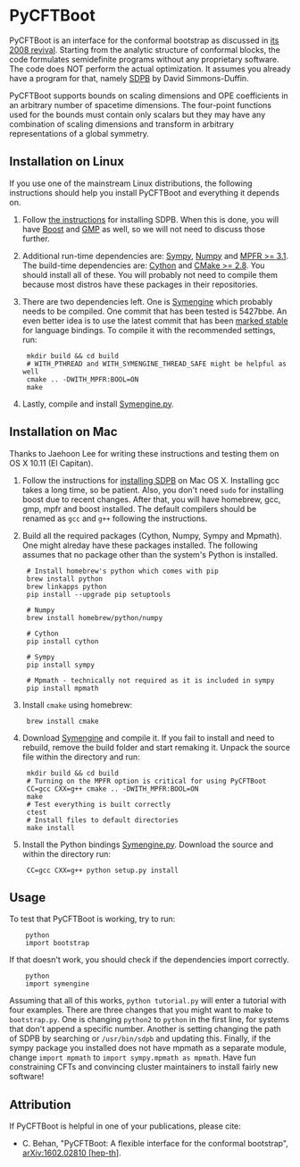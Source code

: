 # PyCFTBoot

PyCFTBoot is an interface for the conformal bootstrap as discussed in [its 2008 revival](http://arxiv.org/abs/0807.0004). Starting from the analytic structure of conformal blocks, the code formulates semidefinite programs without any proprietary software. The code does NOT perform the actual optimization. It assumes you already have a program for that, namely [SDPB](https://github.com/davidsd/sdpb) by David Simmons-Duffin.

PyCFTBoot supports bounds on scaling dimensions and OPE coefficients in an arbitrary number of spacetime dimensions. The four-point functions used for the bounds must contain only scalars but they may have any combination of scaling dimensions and transform in arbitrary representations of a global symmetry.

## Installation on Linux
If you use one of the mainstream Linux distributions, the following instructions should help you install PyCFTBoot and everything it depends on.

1. Follow [the instructions](https://github.com/davidsd/sdpb/blob/master/Install.md#linux) for installing SDPB. When this is done, you will have [Boost](http://www.boost.org) and [GMP](https://gmplib.org) as well, so we will not need to discuss those further.

2. Additional run-time dependencies are: [Sympy](http://www.sympy.org), [Numpy](http://www.numpy.org/) and [MPFR >= 3.1](http://www.mpfr.org/). The build-time dependencies are: [Cython](http://cython.org/) and [CMake >= 2.8](https://cmake.org/). You should install all of these. You will probably not need to compile them because most distros have these packages in their repositories.

3. There are two dependencies left. One is [Symengine](https://github.com/symengine/symengine) which probably needs to be compiled. One commit that has been tested is 5427bbe. An even better idea is to use the latest commit that has been [marked stable](https://github.com/symengine/symengine.py/blob/master/symengine_version.txt) for language bindings. To compile it with the recommended settings, run:

        mkdir build && cd build
        # WITH_PTHREAD and WITH_SYMENGINE_THREAD_SAFE might be helpful as well
        cmake .. -DWITH_MPFR:BOOL=ON
        make
        
4. Lastly, compile and install [Symengine.py](https://github.com/symengine/symengine.py).

## Installation on Mac
Thanks to Jaehoon Lee for writing these instructions and testing them on OS X 10.11 (El Capitan).

1. Follow the instructions for [installing SDPB](https://github.com/davidsd/sdpb/blob/master/Install.md#mac-os-x) on Mac OS X. Installing gcc takes a long time, so be patient. Also, you don't need `sudo` for installing boost due to recent changes. After that, you will have homebrew, gcc, gmp, mpfr and boost installed. The default compilers should be renamed as `gcc` and `g++` following the instructions.

2. Build all the required packages (Cython, Numpy, Sympy and Mpmath). One might alreday have these packages installed. The following assumes that no package other than the system's Python is installed.

        # Install homebrew's python which comes with pip
        brew install python
        brew linkapps python
        pip install --upgrade pip setuptools

        # Numpy
        brew install homebrew/python/numpy

        # Cython
        pip install cython

        # Sympy 
        pip install sympy

        # Mpmath - technically not required as it is included in sympy
        pip install mpmath

3. Install `cmake` using homebrew:

        brew install cmake

4. Download [Symengine](https://github.com/symengine/symengine) and compile it. If you fail to install and need to rebuild, remove the build folder and start remaking it. Unpack the source file within the directory and run:

        mkdir build && cd build
        # Turning on the MPFR option is critical for using PyCFTBoot 
        CC=gcc CXX=g++ cmake .. -DWITH_MPFR:BOOL=ON
        make
        # Test everything is built correctly
        ctest
        # Install files to default directories
        make install

5. Install the Python bindings [Symengine.py](https://github.com/symengine/symengine.py). Download the source and within the directory run:

        CC=gcc CXX=g++ python setup.py install

## Usage
To test that PyCFTBoot is working, try to run:

        python
        import bootstrap

If that doesn't work, you should check if the dependencies import correctly.

        python
        import symengine

Assuming that all of this works, `python tutorial.py` will enter a tutorial with four examples. There are three changes that you might want to make to `bootstrap.py`. One is changing `python2` to `python` in the first line, for systems that don't append a specific number. Another is setting changing the path of SDPB by searching or `/usr/bin/sdpb` and updating this. Finally, if the sympy package you installed does not have mpmath as a separate module, change `import mpmath` to `import sympy.mpmath as mpmath`. Have fun constraining CFTs and convincing cluster maintainers to install fairly new software!

## Attribution
If PyCFTBoot is helpful in one of your publications, please cite:

- C. Behan, "PyCFTBoot: A flexible interface for the conformal bootstrap", [arXiv:1602.02810 \[hep-th\]](http://arxiv.org/abs/1602.02810).
